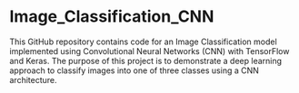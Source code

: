 # Image_Classification_CNN
This GitHub repository contains code for an Image Classification model implemented using Convolutional Neural Networks (CNN) with TensorFlow and Keras. The purpose of this project is to demonstrate a deep learning approach to classify images into one of three classes using a CNN architecture.
